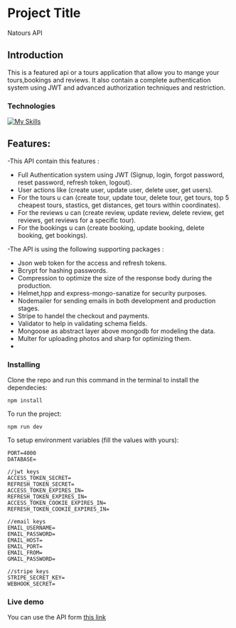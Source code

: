 # Project Title

Natours API

## Introduction

This is a featured api or a tours application that allow you to mange your tours,bookings and reviews.
It also contain a complete authentication system using JWT and advanced authorization techniques and restriction.

### Technologies

[![My Skills](https://skillicons.dev/icons?i=js,nodejs,express,mongodb,postman)](https://skillicons.dev)

## Features:

-This API contain this features :

* Full Authentication system using JWT (Signup, login, forgot password, reset password, refresh token, logout).
* User actions like (create user, update user, delete user, get users).
* For the tours u can (create tour, update tour, delete tour, get tours, top 5 cheapest tours, stastics, get distances, get tours within coordinates).
* For the reviews u can (create review, update review, delete review, get reviews, get reviews for a specific tour).
* For the bookings u can (create booking, update booking, delete booking, get bookings).
  
-The API is using the following supporting packages :

* Json web token for the access and refresh tokens.
* Bcrypt for hashing passwords.
* Compression to optimize the size of the response body during the production.
* Helmet,hpp and express-mongo-sanatize for security purposes.
* Nodemailer for sending emails in both development and production stages.
* Stripe to handel the checkout and payments.
* Validator to help in validating schema fields.
* Mongoose as abstract layer above mongodb for modeling the data.
* Multer for uploading photos and sharp for optimizing them.
* 
### Installing

Clone the repo and run this command in the terminal to install the dependecies:

```
npm install
```

To run the project:

```
npm run dev
```

To setup environment variables (fill the values with yours):

```
PORT=4000
DATABASE=

//jwt keys
ACCESS_TOKEN_SECRET=
REFRESH_TOKEN_SECRET=
ACCESS_TOKEN_EXPIRES_IN=
REFRESH_TOKEN_EXPIRES_IN=
ACCESS_TOKEN_COOKIE_EXPIRES_IN=
REFRESH_TOKEN_COOKIE_EXPIRES_IN=

//email keys
EMAIL_USERNAME=
EMAIL_PASSWORD=
EMAIL_HOST=
EMAIL_PORT=     
EMAIL_FROM=
GMAIL_PASSWORD=

//stripe keys
STRIPE_SECRET_KEY=
WEBHOOK_SECRET=
```

### Live demo

You can use the API form [this link](https://natours-8o6d.onrender.com/)
